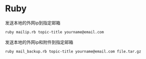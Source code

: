 Ruby
===========

发送本地的外网ip到指定邮箱
```sh
ruby mailip.rb topic-title yourname@email.com
```

发送本地的外网ip和附件到指定邮箱
```sh
ruby mail_backup.rb topic-title yourname@email.com file.tar.gz
```
